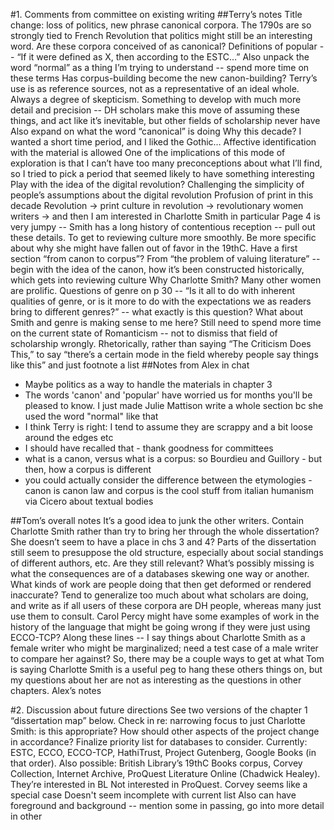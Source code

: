 #1. Comments from committee on existing writing
##Terry’s notes
Title change: loss of politics, new phrase canonical corpora. The 1790s are so strongly tied to French Revolution that politics might still be an interesting word. Are these corpora conceived of as canonical?
Definitions of popular -- “If it were defined as X, then according to the ESTC…”
Also unpack the word “normal” as a thing I’m trying to understand -- spend more time on these terms
Has corpus-building become the new canon-building?
Terry’s use is as reference sources, not as a representative of an ideal whole. Always a degree of skepticism.
Something to develop with much more detail and precision -- DH scholars make this move of assuming these things, and act like it’s inevitable, but other fields of scholarship never have
Also expand on what the word “canonical” is doing
Why this decade?
I wanted a short time period, and I liked the Gothic… Affective identification with the material is allowed
One of the implications of this mode of exploration is that I can’t have too many preconceptions about what I’ll find, so I tried to pick a period that seemed likely to have something interesting
Play with the idea of the digital revolution? Challenging the simplicity of people’s assumptions about the digital revolution
Profusion of print in this decade
Revolution -> print culture in revolution -> revolutionary women writers -> and then I am interested in Charlotte Smith in particular
Page 4 is very jumpy -- Smith has a long history of contentious reception -- pull out these details. To get to reviewing culture more smoothly. Be more specific about why she might have fallen out of favor in the 19thC.
Have a first section “from canon to corpus”? From “the problem of valuing literature” -- begin with the idea of the canon, how it’s been constructed historically, which gets into reviewing culture
Why Charlotte Smith?
Many other women are prolific.
Questions of genre on p 30 -- “Is it all to do with inherent qualities of genre, or is it more to do with the expectations we as readers bring to different genres?” -- what exactly is this question? What about Smith and genre is making sense to me here?
Still need to spend more time on the current state of Romanticism -- not to dismiss that field of scholarship wrongly.
Rhetorically, rather than saying “The Criticism Does This,” to say “there’s a certain mode in the field whereby people say things like this” and just footnote a list
##Notes from Alex in chat
* Maybe politics as a way to handle the materials in chapter 3
* The words 'canon' and 'popular' have worried us for months you'll be pleased to know. I just made Julie Mattison write a whole section bc she used the word "normal" like that
* I think Terry is right: I tend to assume they are scrappy and a bit loose around the edges etc
* I should have recalled that - thank goodness for committees
* what is a canon, versus what is a corpus: so Bourdieu and Guillory - but then, how a corpus is different
* you could actually consider the difference between the etymologies - canon is canon law and corpus is the cool stuff from italian humanism via Cicero about textual bodies

##Tom’s overall notes
It’s a good idea to junk the other writers. Contain Charlotte Smith rather than try to bring her through the whole dissertation? She doesn’t seem to have a place in chs 3 and 4?
Parts of the dissertation still seem to presuppose the old structure, especially about social standings of different authors, etc. Are they still relevant?
What’s possibly missing is what the consequences are of a databases skewing one way or another. What kinds of work are people doing that then get deformed or rendered inaccurate? Tend to generalize too much about what scholars are doing, and write as if all users of these corpora are DH people, whereas many just use them to consult.
Carol Percy might have some examples of work in the history of the language that might be going wrong if they were just using ECCO-TCP?
Along these lines -- I say things about Charlotte Smith as a female writer who might be marginalized; need a test case of a male writer to compare her against? So, there may be a couple ways to get at what Tom is saying
Charlotte Smith is a useful peg to hang these others things on, but my questions about her are not as interesting as the questions in other chapters.
Alex’s notes


#2. Discussion about future directions
See two versions of the chapter 1 “dissertation map” below.
Check in re: narrowing focus to just Charlotte Smith: is this appropriate? How should other aspects of the project change in accordance?
Finalize priority list for databases to consider. Currently: ESTC, ECCO, ECCO-TCP, HathiTrust, Project Gutenberg, Google Books (in that order). Also possible: British Library’s 19thC Books corpus, Corvey Collection, Internet Archive, ProQuest Literature Online (Chadwick Healey).
They’re interested in BL
Not interested in ProQuest.
Corvey seems like a special case
Doesn't seem incomplete with current list
Also can have foreground and background -- mention some in passing, go into more detail in other
